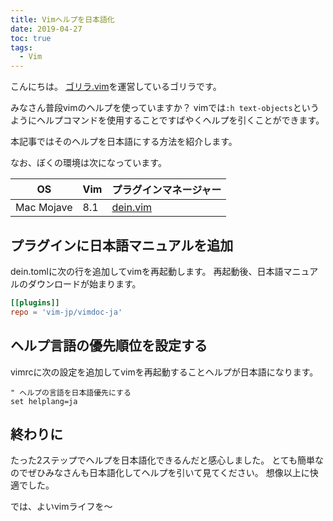 ```yaml
---
title: Vimヘルプを日本語化
date: 2019-04-27
toc: true
tags: 
  - Vim
---
```


こんにちは。
[ゴリラ.vim](https://gorillavim.connpass.com/)を運営しているゴリラです。

みなさん普段vimのヘルプを使っていますか？
vimでは`:h text-objects`というようにヘルプコマンドを使用することですばやくヘルプを引くことができます。

本記事ではそのヘルプを日本語にする方法を紹介します。

なお、ぼくの環境は次になっています。

| OS         | Vim | プラグインマネージャー                         |
|------------|-----|------------------------------------------------|
| Mac Mojave | 8.1 | [dein.vim](https://github.com/Shougo/dein.vim) |

## プラグインに日本語マニュアルを追加
dein.tomlに次の行を追加してvimを再起動します。
再起動後、日本語マニュアルのダウンロードが始まります。

```toml
[[plugins]]
repo = 'vim-jp/vimdoc-ja'
```

## ヘルプ言語の優先順位を設定する
vimrcに次の設定を追加してvimを再起動することヘルプが日本語になります。

```vim
" ヘルプの言語を日本語優先にする
set helplang=ja
```

## 終わりに
たった2ステップでヘルプを日本語化できるんだと感心しました。
とても簡単なのでぜひみなさんも日本語化してヘルプを引いて見てください。
想像以上に快適でした。

では、よいvimライフを〜
